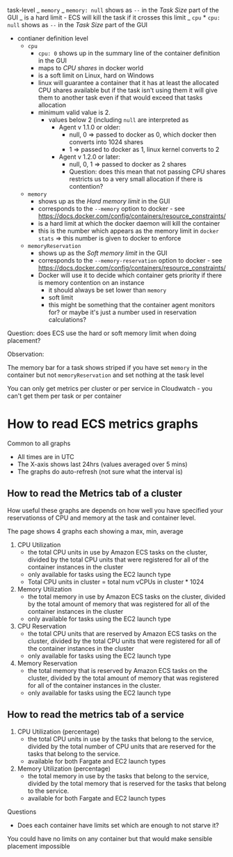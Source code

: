 task-level _ `memory` _ `memory: null` shows as `--` in the _Task Size_ part of
the GUI _ is a hard limit - ECS will kill the task if it crosses this limit _
`cpu` \* `cpu: null` shows as `--` in the _Task Size_ part of the GUI

- contianer definition level
    - `cpu`
        - `cpu: 0` shows up in the summary line of the container definition in
          the GUI
        - maps to _CPU shares_ in docker world
        - is a soft limit on Linux, hard on Windows
        - linux will guarantee a container that it has at least the allocated
          CPU shares available but if the task isn't using them it will give
          them to another task even if that would exceed that tasks allocation
        - minimum valid value is 2.
            - values below 2 (including `null` are interpreted as
                - Agent v 1.1.0 or older:
                    - null, 0 => passed to docker as 0, which docker then
                      converts into 1024 shares
                    - 1 => passed to docker as 1, linux kernel converts to 2
                - Agent v 1.2.0 or later:
                    - null, 0, 1 => passed to docker as 2 shares
                    - Question: does this mean that not passing CPU shares
                      restricts us to a very small allocation if there is
                      contention?
    - `memory`
        - shows up as the _Hard memory limit_ in the GUI
        - corresponds to the `--memory` option to docker - see
          https://docs.docker.com/config/containers/resource_constraints/
        - is a hard limit at which the docker daemon will kill the container
        - this is the number which appears as the memory limit in `docker stats`
          => this number is given to docker to enforce
    - `memoryReservation`
        - shows up as the _Soft memory limit_ in the GUI
        - corresponds to the `--memory-reservation` option to docker - see
          https://docs.docker.com/config/containers/resource_constraints/
        - Docker will use it to decide which container gets priority if there is
          memory contention on an instance
            - it should always be set lower than `memory`
            - soft limit
            - this might be something that the container agent monitors for? or
              maybe it's just a number used in reservation calculations?

Question: does ECS use the hard or soft memory limit when doing placement?

Observation:

The memory bar for a task shows striped if you have set `memory` in the
container but not `memoryReservation` and set nothing at the task level

You can only get metrics per cluster or per service in Cloudwatch - you can't
get them per task or per container

# How to read ECS metrics graphs

Common to all graphs

- All times are in UTC
- The X-axis shows last 24hrs (values averaged over 5 mins)
- The graphs do auto-refresh (not sure what the interval is)

## How to read the Metrics tab of a cluster

How useful these graphs are depends on how well you have specified your
reservationss of CPU and memory at the task and container level.

The page shows 4 graphs each showing a max, min, average

1. CPU Utilization
    - the total CPU units in use by Amazon ECS tasks on the cluster, divided by
      the total CPU units that were registered for all of the container
      instances in the cluster
    - only available for tasks using the EC2 launch type
    - Total CPU units in cluster = total num vCPUs in cluster \* 1024
1. Memory Utilization
    - the total memory in use by Amazon ECS tasks on the cluster, divided by the
      total amount of memory that was registered for all of the container
      instances in the cluster
    - only available for tasks using the EC2 launch type
1. CPU Reservation
    - the total CPU units that are reserved by Amazon ECS tasks on the cluster,
      divided by the total CPU units that were registered for all of the
      container instances in the cluster
    - only available for tasks using the EC2 launch type
1. Memory Reservation
    - the total memory that is reserved by Amazon ECS tasks on the cluster,
      divided by the total amount of memory that was registered for all of the
      container instances in the cluster.
    - only available for tasks using the EC2 launch type

## How to read the metrics tab of a service

1. CPU Utilization (percentage)
    - the total CPU units in use by the tasks that belong to the service,
      divided by the total number of CPU units that are reserved for the tasks
      that belong to the service.
    - available for both Fargate and EC2 launch types
1. Memory Utilization (percentage)
    - the total memory in use by the tasks that belong to the service, divided
      by the total memory that is reserved for the tasks that belong to the
      service.
    - available for both Fargate and EC2 launch types

Questions

- Does each container have limits set which are enough to not starve it?

You could have no limits on any container but that would make sensible placement
impossible
